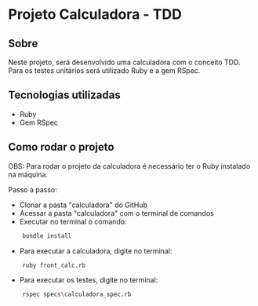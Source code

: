 # Projeto Calculadora - TDD

## Sobre

Neste projeto, será desenvolvido uma calculadora com o conceito TDD. Para os testes unitários será utilizado Ruby e a gem RSpec.

## Tecnologias utilizadas

- Ruby
- Gem RSpec

## Como rodar o projeto

OBS: Para rodar o projeto da calculadora é necessário ter o Ruby instalado na máquina. 

Passo a passo:
- Clonar a pasta "calculadora" do GitHub
- Acessar a pasta "calculadora" com o terminal de comandos
- Executar no terminal o comando:
```bash
    bundle install
```
- Para executar a calculadora, digite no terminal:
```bash
    ruby front_calc.rb
```
- Para executar os testes, digite no terminal:
```bash
    rspec specs\calculadora_spec.rb
```